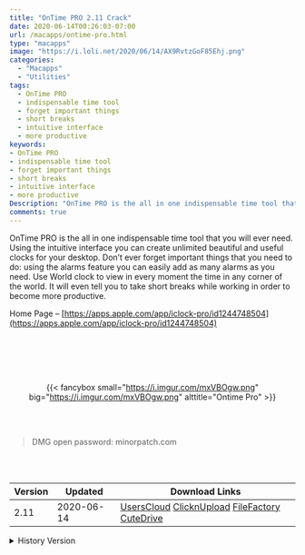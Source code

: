 ```yaml
---
title: "OnTime PRO 2.11 Crack"
date: 2020-06-14T00:26:03-07:00
url: /macapps/ontime-pro.html
type: "macapps"
image: "https://i.loli.net/2020/06/14/AX9RvtzGoF85Ehj.png"
categories:
  - "Macapps"
  - "Utilities"
tags:
  - OnTime PRO
  - indispensable time tool
  - forget important things
  - short breaks
  - intuitive interface
  - more productive
keywords:
- OnTime PRO
- indispensable time tool
- forget important things
- short breaks
- intuitive interface
- more productive
Description: "OnTime PRO is the all in one indispensable time tool that you will ever need"
comments: true
---
```


OnTime PRO is the all in one indispensable time tool that you will ever need. Using the intuitive interface you can create unlimited beautiful and useful clocks for your desktop. Don’t ever forget important things that you need to do: using the alarms feature you can easily add as many alarms as you need. Use World clock to view in every moment the time in any corner of the world. It will even tell you to take short breaks while working in order to become more productive.

Home Page – [https://apps.apple.com/app/iclock-pro/id1244748504](https://apps.apple.com/app/iclock-pro/id1244748504)

<br/>
<br/>
<script async src="https://pagead2.googlesyndication.com/pagead/js/adsbygoogle.js"></script>
<ins class="adsbygoogle"
     style="display:block; text-align:center;"
     data-ad-layout="in-article"
     data-ad-format="fluid"
     data-ad-client="ca-pub-8746275014476192"
     data-ad-slot="5144997159"></ins>
<script>
     (adsbygoogle = window.adsbygoogle || []).push({});
</script>
<br/>
<br/>

<center>

{{< fancybox small="https://i.imgur.com/mxVBOgw.png" big="https://i.imgur.com/mxVBOgw.png" alttitle="Ontime Pro" >}}

</center>

<br/>
<br/>


> DMG open password: minorpatch.com

<br/>

<br/>
<div id="history_version" class="history_version">

| Version | Updated | Download Links |
| ---- | ---- | ---- |
| 2.11 | 2020-06-14 | [UsersCloud](https://ouo.io/pCMgWV)   [ClicknUpload](https://ouo.io/tOYtyw)   [FileFactory](https://ouo.io/bzH6M9)   [CuteDrive](https://ouo.io/olSqWy) |
<details>
<summary>History Version</summary>

| Version | Updated | Download Links |
| ---- | ---- | ---- |
| 2.10 | 2020-02-26 | [UsersCloud](https://ouo.io/KacOOa)   [ClicknUpload](https://ouo.io/bKSK2q)   [FileFactory](https://ouo.io/AUo7NZ)   [CuteDrive](https://ouo.io/AltVLr) |
</details>

</div>
